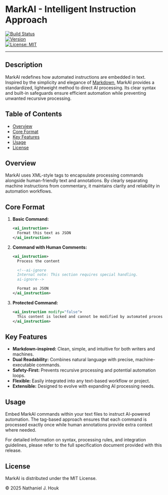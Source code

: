 # MarkAI - Intelligent Instruction Approach

[![Build Status](https://img.shields.io/travis/NathanielJH/MarkAI.svg)](https://travis-ci.org/NathanielJH/MarkAI)  
[![Version](https://img.shields.io/badge/version-1.0-blue.svg)](https://github.com/NathanielJH/MarkAI/releases)  
[![License: MIT](https://img.shields.io/badge/License-MIT-yellow.svg)](https://opensource.org/licenses/MIT)

---

## Description

MarkAI redefines how automated instructions are embedded in text. Inspired by the simplicity and elegance of [Markdown](https://daringfireball.net/projects/markdown/), MarkAI provides a standardized, lightweight method to direct AI processing. Its clear syntax and built-in safeguards ensure efficient automation while preventing unwanted recursive processing.

## Table of Contents
- [Overview](#overview)
- [Core Format](#core-format)
- [Key Features](#key-features)
- [Usage](#usage)
- [License](#license)

## Overview

MarkAI uses XML-style tags to encapsulate processing commands alongside human-friendly text and annotations. By clearly separating machine instructions from commentary, it maintains clarity and reliability in automation workflows.

## Core Format

1. **Basic Command:**
   ```xml
   <ai_instruction>
     Format this text as JSON
   </ai_instruction>
   ```

2. **Command with Human Comments:**
   ```xml
   <ai_instruction>
     Process the content

     <!--ai-ignore
     Internal note: This section requires special handling.
     ai-ignore-->

     Format as JSON
   </ai_instruction>
   ```

3. **Protected Command:**
   ```xml
   <ai_instruction modify="false">
     This content is locked and cannot be modified by automated processes.
   </ai_instruction>
   ```

## Key Features

- **Markdown-inspired:** Clean, simple, and intuitive for both writers and machines.
- **Dual Readability:** Combines natural language with precise, machine-executable commands.
- **Safety-First:** Prevents recursive processing and potential automation loops.
- **Flexible:** Easily integrated into any text-based workflow or project.
- **Extensible:** Designed to evolve with expanding AI processing needs.

## Usage

Embed MarkAI commands within your text files to instruct AI-powered automation. The tag-based approach ensures that each command is processed exactly once while human annotations provide extra context where needed.

For detailed information on syntax, processing rules, and integration guidelines, please refer to the full specification document provided with this release.

## License

MarkAI is distributed under the MIT License.

&copy; 2025 Nathaniel J. Houk